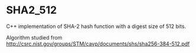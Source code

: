 SHA2_512
========

C++ implementation of SHA-2 hash function with a digest size of 512 bits.

Algorithm studied from http://csrc.nist.gov/groups/STM/cavp/documents/shs/sha256-384-512.pdf
